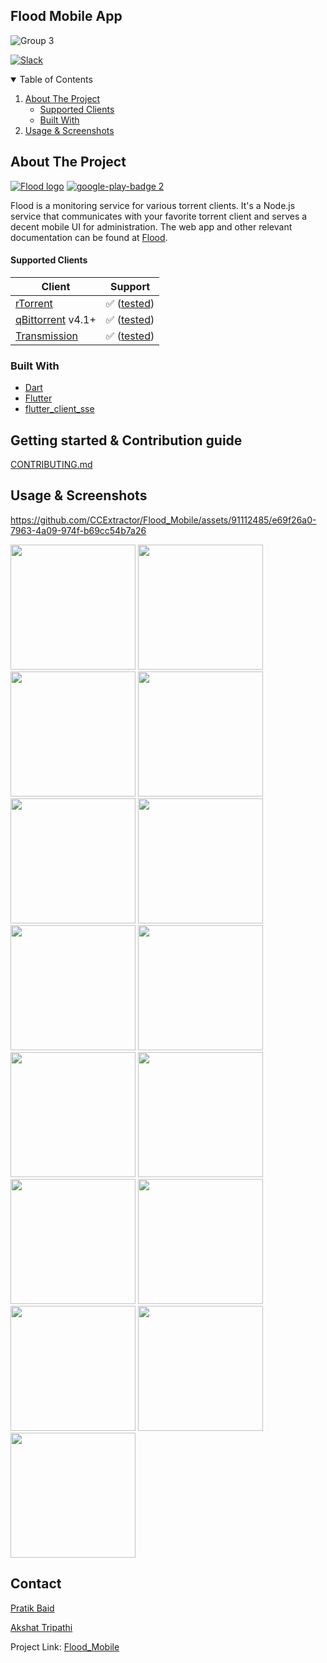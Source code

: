 ## Flood Mobile App

![Group 3](https://user-images.githubusercontent.com/52864956/118592164-24de8280-b7c3-11eb-95f3-f575fd75d356.png)

[![Slack](https://img.shields.io/badge/chat-on_slack-purple.svg?style=for-the-badge&logo=slack)](https://slackinvite.ccextractor.org/)

<!-- TABLE OF CONTENTS -->
<details open="open">
  <summary>Table of Contents</summary>
  <ol>
    <li>
      <a href="#about-the-project">About The Project</a>
      <ul>
        <li><a href="#supported-clients">Supported Clients</a></li>
        <li><a href="#built-with">Built With</a></li>
      </ul>
    </li>
    <li><a href="#usage & screenshot">Usage & Screenshots</a></li>
  </ol>
</details>



<!-- ABOUT THE PROJECT -->

## About The Project

[![Flood logo](https://github.com/jesec/flood/raw/master/flood.svg)](https://flood.js.org)
[![google-play-badge 2](https://user-images.githubusercontent.com/52864956/131207547-d6005fd4-ddff-455e-b86f-bea1460dbad9.png)](https://play.google.com/store/apps/details?id=com.hustlecreatives.flood_mobile)

Flood is a monitoring service for various torrent clients. It's a Node.js service that communicates with your favorite
torrent client and serves a decent mobile UI for administration. The web app and other relevant documentation can be
found at [Flood](https://github.com/jesec/flood).

#### Supported Clients

| Client                                                          | Support                                                                                                      |
| --------------------------------------------------------------- | ------------------------------------------------------------------------------------------------------------ |
| [rTorrent](https://github.com/rakshasa/rtorrent)                | :white_check_mark: ([tested](https://github.com/jesec/flood/blob/master/server/.jest/rtorrent.setup.js))     |
| [qBittorrent](https://github.com/qbittorrent/qBittorrent) v4.1+ | :white_check_mark: ([tested](https://github.com/jesec/flood/blob/master/server/.jest/qbittorrent.setup.js))  |
| [Transmission](https://github.com/transmission/transmission)    | :white_check_mark: ([tested](https://github.com/jesec/flood/blob/master/server/.jest/transmission.setup.js)) |

### Built With

* [Dart](https://dart.dev/)
* [Flutter](https://flutter.dev/)
* [flutter_client_sse](https://github.com/pratikbaid3/flutter_client_sse)

<!-- GETTING STARTED & CONTRIBUTING -->

## Getting started & Contribution guide

[CONTRIBUTING.md](https://github.com/CCExtractor/Flood_Mobile/blob/master/CONTRIBUTING.md)

<!-- USAGE EXAMPLES -->

## Usage & Screenshots

https://github.com/CCExtractor/Flood_Mobile/assets/91112485/e69f26a0-7963-4a09-974f-b69cc54b7a26


<img src='https://github.com/CCExtractor/Flood_Mobile/assets/91112485/519aa928-87e1-41cd-bc79-d40c11f6a754' width=200></img> 
<img src='https://github.com/CCExtractor/Flood_Mobile/assets/91112485/3cf8cbfd-75eb-4def-bfbe-1877b0864aab' width=200></img> 
<img src='https://github.com/CCExtractor/Flood_Mobile/assets/91112485/36499835-c4d2-4ec7-b312-3b59d7fc5f6c' width=200></img> 
<img src='https://github.com/CCExtractor/Flood_Mobile/assets/91112485/79f00aff-82f7-4743-b287-eddd37f8efec' width=200></img> 
<img src='https://github.com/CCExtractor/Flood_Mobile/assets/91112485/f4729cb7-1a93-4ff3-81b6-3c9f8a42e226' width=200></img> 
<img src='https://github.com/CCExtractor/Flood_Mobile/assets/91112485/ce6df151-8d1d-42d3-af82-4d48ff61bef9' width=200></img> 
<img src='https://github.com/CCExtractor/Flood_Mobile/assets/91112485/7fc16471-52e7-4380-8bf7-91453293e97e' width=200></img> 
<img src='https://github.com/CCExtractor/Flood_Mobile/assets/91112485/293b6e36-a495-4f47-a16a-bdc2ab2117b9' width=200></img> 
<img src='https://github.com/CCExtractor/Flood_Mobile/assets/91112485/f6476aaf-c694-4619-b307-3312928e0335' width=200></img> 
<img src='https://github.com/CCExtractor/Flood_Mobile/assets/91112485/1aa6023c-c48a-459d-ae36-52aa964de3e8' width=200></img> 
<img src='https://github.com/CCExtractor/Flood_Mobile/assets/91112485/4054d836-f4a9-4a02-9eea-174bb7763571' width=200></img> 
<img src='https://github.com/CCExtractor/Flood_Mobile/assets/91112485/7795c8ae-865a-4031-a208-fea0eaada108' width=200></img> 
<img src='https://github.com/CCExtractor/Flood_Mobile/assets/91112485/da7330d3-2ed3-4edd-9d9b-8a67bcd09ae5' width=200></img> 
<img src='https://github.com/CCExtractor/Flood_Mobile/assets/91112485/d5244d64-6232-4706-baaf-56240063b2e5' width=200></img> 
<img src='https://github.com/CCExtractor/Flood_Mobile/assets/91112485/ad699d30-bb2c-4378-82dc-077c87dbd749' width=200></img>


<!-- CONTACT -->

## Contact

[Pratik Baid](https://www.linkedin.com/in/pratik-baid-aa253980/)

[Akshat Tripathi](https://www.linkedin.com/in/akshat-tripathi-449a2922b/)

Project Link: [Flood_Mobile](https://github.com/CCExtractor/Flood_Mobile)
